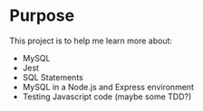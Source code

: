 # Purpose

This project is to help me learn more about:

- MySQL 
- Jest
- SQL Statements
- MySQL in a Node.js and Express environment
- Testing Javascript code (maybe some TDD?)
